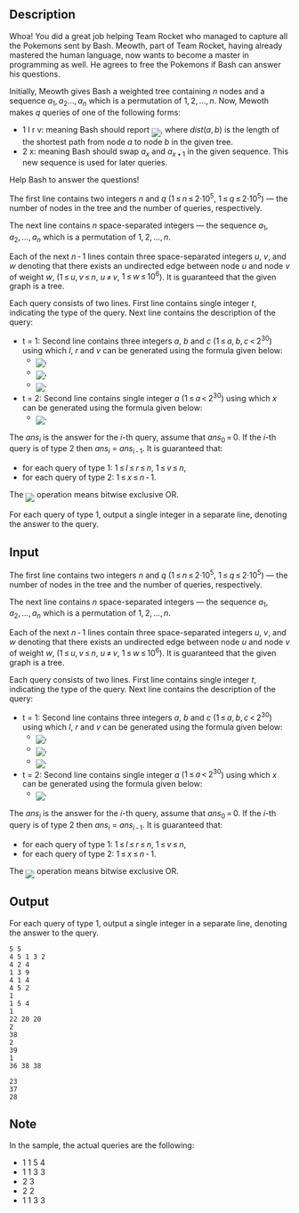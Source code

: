 ## Description

<div><p>Whoa! You did a great job helping Team Rocket who managed to capture all the Pokemons sent by Bash. Meowth, part of Team Rocket, having already mastered the human language, now wants to become a master in programming as well. He agrees to free the Pokemons if Bash can answer his questions.</p><p>Initially, Meowth gives Bash a weighted tree containing <span class="tex-span"><i>n</i></span> nodes and a sequence <span class="tex-span"><i>a</i><sub class="lower-index">1</sub>, <i>a</i><sub class="lower-index">2</sub>..., <i>a</i><sub class="lower-index"><i>n</i></sub></span> which is a permutation of <span class="tex-span">1, 2, ..., <i>n</i></span>. Now, Mewoth makes <span class="tex-span"><i>q</i></span> queries of one of the following forms:</p><ul>  <li> <span class="tex-font-style-tt">1 l r v</span>: meaning Bash should report <img align="middle" class="tex-formula" src="file://88ULGi31.png" style="max-width: 100.0%;max-height: 100.0%;">, where <span class="tex-span"><i>dist</i>(<i>a</i>, <i>b</i>)</span> is the length of the shortest path from node <span class="tex-span"><i>a</i></span> to node <span class="tex-span"><i>b</i></span> in the given tree.  </li><li> <span class="tex-font-style-tt">2 x</span>: meaning Bash should swap <span class="tex-span"><i>a</i><sub class="lower-index"><i>x</i></sub></span> and <span class="tex-span"><i>a</i><sub class="lower-index"><i>x</i> + 1</sub></span> in the given sequence. This new sequence is used for later queries. </li></ul><p>Help Bash to answer the questions!</p></div><div class="input-specification"><p>The first line contains two integers <span class="tex-span"><i>n</i></span> and <span class="tex-span"><i>q</i></span> (<span class="tex-span">1 ≤ <i>n</i> ≤ 2·10<sup class="upper-index">5</sup></span>, <span class="tex-span">1 ≤ <i>q</i> ≤ 2·10<sup class="upper-index">5</sup></span>)&nbsp;— the number of nodes in the tree and the number of queries, respectively.</p><p>The next line contains <span class="tex-span"><i>n</i></span> space-separated integers&nbsp;— the sequence <span class="tex-span"><i>a</i><sub class="lower-index">1</sub>, <i>a</i><sub class="lower-index">2</sub>, ..., <i>a</i><sub class="lower-index"><i>n</i></sub></span> which is a permutation of <span class="tex-span">1, 2, ..., <i>n</i></span>.</p><p>Each of the next <span class="tex-span"><i>n</i> - 1</span> lines contain three space-separated integers <span class="tex-span"><i>u</i></span>, <span class="tex-span"><i>v</i></span>, and <span class="tex-span"><i>w</i></span> denoting that there exists an undirected edge between node <span class="tex-span"><i>u</i></span> and node <span class="tex-span"><i>v</i></span> of weight <span class="tex-span"><i>w</i></span>, (<span class="tex-span">1 ≤ <i>u</i>, <i>v</i> ≤ <i>n</i></span>, <span class="tex-span"><i>u</i> ≠ <i>v</i></span>, <span class="tex-span">1 ≤ <i>w</i> ≤ 10<sup class="upper-index">6</sup></span>). It is guaranteed that the given graph is a tree.</p><p>Each query consists of two lines. First line contains single integer <span class="tex-span"><i>t</i></span>, indicating the type of the query. Next line contains the description of the query: </p><ul> <li> <span class="tex-font-style-bf">t = 1</span>: Second line contains three integers <span class="tex-span"><i>a</i></span>, <span class="tex-span"><i>b</i></span> and <span class="tex-span"><i>c</i></span> (<span class="tex-span">1 ≤ <i>a</i>, <i>b</i>, <i>c</i> &lt; 2<sup class="upper-index">30</sup></span>) using which <span class="tex-span"><i>l</i></span>, <span class="tex-span"><i>r</i></span> and <span class="tex-span"><i>v</i></span> can be generated using the formula given below: <ul> <li> <img align="middle" class="tex-formula" src="file://QgccisS9.png" style="max-width: 100.0%;max-height: 100.0%;">, </li><li> <img align="middle" class="tex-formula" src="file://D04AJXYW.png" style="max-width: 100.0%;max-height: 100.0%;">, </li><li> <img align="middle" class="tex-formula" src="file://E5L9lHNW.png" style="max-width: 100.0%;max-height: 100.0%;">. </li></ul> </li><li> <span class="tex-font-style-bf">t = 2</span>: Second line contains single integer <span class="tex-span"><i>a</i></span> (<span class="tex-span">1 ≤ <i>a</i> &lt; 2<sup class="upper-index">30</sup></span>) using which <span class="tex-span"><i>x</i></span> can be generated using the formula given below: <ul> <li> <img align="middle" class="tex-formula" src="file://BD1YHPfw.png" style="max-width: 100.0%;max-height: 100.0%;">. </li></ul> </li></ul><p>The <span class="tex-span"><i>ans</i><sub class="lower-index"><i>i</i></sub></span> is the answer for the <span class="tex-span"><i>i</i></span>-th query, assume that <span class="tex-span"><i>ans</i><sub class="lower-index">0</sub> = 0</span>. If the <span class="tex-span"><i>i</i></span>-th query is of type 2 then <span class="tex-span"><i>ans</i><sub class="lower-index"><i>i</i></sub></span> = <span class="tex-span"><i>ans</i><sub class="lower-index"><i>i</i> - 1</sub></span>. It is guaranteed that: </p><ul> <li> <span class="tex-font-style-bf">for each query of type 1</span>: <span class="tex-span">1 ≤ <i>l</i> ≤ <i>r</i> ≤ <i>n</i></span>, <span class="tex-span">1 ≤ <i>v</i> ≤ <i>n</i></span>, </li><li> <span class="tex-font-style-bf">for each query of type 2</span>: <span class="tex-span">1 ≤ <i>x</i> ≤ <i>n</i> - 1</span>. </li></ul><p>The <img align="middle" class="tex-formula" src="file://uzSxLvIT.png" style="max-width: 100.0%;max-height: 100.0%;"> operation means bitwise exclusive OR.</p></div><div class="output-specification"><p>For each query of type <span class="tex-span">1</span>, output a single integer in a separate line, denoting the answer to the query.</p></div>

## Input

<p>The first line contains two integers <span class="tex-span"><i>n</i></span> and <span class="tex-span"><i>q</i></span> (<span class="tex-span">1 ≤ <i>n</i> ≤ 2·10<sup class="upper-index">5</sup></span>, <span class="tex-span">1 ≤ <i>q</i> ≤ 2·10<sup class="upper-index">5</sup></span>)&nbsp;— the number of nodes in the tree and the number of queries, respectively.</p><p>The next line contains <span class="tex-span"><i>n</i></span> space-separated integers&nbsp;— the sequence <span class="tex-span"><i>a</i><sub class="lower-index">1</sub>, <i>a</i><sub class="lower-index">2</sub>, ..., <i>a</i><sub class="lower-index"><i>n</i></sub></span> which is a permutation of <span class="tex-span">1, 2, ..., <i>n</i></span>.</p><p>Each of the next <span class="tex-span"><i>n</i> - 1</span> lines contain three space-separated integers <span class="tex-span"><i>u</i></span>, <span class="tex-span"><i>v</i></span>, and <span class="tex-span"><i>w</i></span> denoting that there exists an undirected edge between node <span class="tex-span"><i>u</i></span> and node <span class="tex-span"><i>v</i></span> of weight <span class="tex-span"><i>w</i></span>, (<span class="tex-span">1 ≤ <i>u</i>, <i>v</i> ≤ <i>n</i></span>, <span class="tex-span"><i>u</i> ≠ <i>v</i></span>, <span class="tex-span">1 ≤ <i>w</i> ≤ 10<sup class="upper-index">6</sup></span>). It is guaranteed that the given graph is a tree.</p><p>Each query consists of two lines. First line contains single integer <span class="tex-span"><i>t</i></span>, indicating the type of the query. Next line contains the description of the query: </p><ul> <li> <span class="tex-font-style-bf">t = 1</span>: Second line contains three integers <span class="tex-span"><i>a</i></span>, <span class="tex-span"><i>b</i></span> and <span class="tex-span"><i>c</i></span> (<span class="tex-span">1 ≤ <i>a</i>, <i>b</i>, <i>c</i> &lt; 2<sup class="upper-index">30</sup></span>) using which <span class="tex-span"><i>l</i></span>, <span class="tex-span"><i>r</i></span> and <span class="tex-span"><i>v</i></span> can be generated using the formula given below: <ul> <li> <img align="middle" class="tex-formula" src="file://QgccisS9.png" style="max-width: 100.0%;max-height: 100.0%;">, </li><li> <img align="middle" class="tex-formula" src="file://D04AJXYW.png" style="max-width: 100.0%;max-height: 100.0%;">, </li><li> <img align="middle" class="tex-formula" src="file://E5L9lHNW.png" style="max-width: 100.0%;max-height: 100.0%;">. </li></ul> </li><li> <span class="tex-font-style-bf">t = 2</span>: Second line contains single integer <span class="tex-span"><i>a</i></span> (<span class="tex-span">1 ≤ <i>a</i> &lt; 2<sup class="upper-index">30</sup></span>) using which <span class="tex-span"><i>x</i></span> can be generated using the formula given below: <ul> <li> <img align="middle" class="tex-formula" src="file://BD1YHPfw.png" style="max-width: 100.0%;max-height: 100.0%;">. </li></ul> </li></ul><p>The <span class="tex-span"><i>ans</i><sub class="lower-index"><i>i</i></sub></span> is the answer for the <span class="tex-span"><i>i</i></span>-th query, assume that <span class="tex-span"><i>ans</i><sub class="lower-index">0</sub> = 0</span>. If the <span class="tex-span"><i>i</i></span>-th query is of type 2 then <span class="tex-span"><i>ans</i><sub class="lower-index"><i>i</i></sub></span> = <span class="tex-span"><i>ans</i><sub class="lower-index"><i>i</i> - 1</sub></span>. It is guaranteed that: </p><ul> <li> <span class="tex-font-style-bf">for each query of type 1</span>: <span class="tex-span">1 ≤ <i>l</i> ≤ <i>r</i> ≤ <i>n</i></span>, <span class="tex-span">1 ≤ <i>v</i> ≤ <i>n</i></span>, </li><li> <span class="tex-font-style-bf">for each query of type 2</span>: <span class="tex-span">1 ≤ <i>x</i> ≤ <i>n</i> - 1</span>. </li></ul><p>The <img align="middle" class="tex-formula" src="file://uzSxLvIT.png" style="max-width: 100.0%;max-height: 100.0%;"> operation means bitwise exclusive OR.</p>

## Output

<p>For each query of type <span class="tex-span">1</span>, output a single integer in a separate line, denoting the answer to the query.</p>





```input1
5 5
4 5 1 3 2
4 2 4
1 3 9
4 1 4
4 5 2
1
1 5 4
1
22 20 20
2
38
2
39
1
36 38 38

```




```output1
23
37
28

```



## Note

<p>In the sample, the actual queries are the following: </p><ul> <li> <span class="tex-font-style-tt">1 1 5 4</span> </li><li> <span class="tex-font-style-tt">1 1 3 3</span> </li><li> <span class="tex-font-style-tt">2 3</span> </li><li> <span class="tex-font-style-tt">2 2</span> </li><li> <span class="tex-font-style-tt">1 1 3 3</span> </li></ul>
